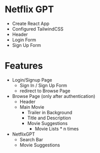 # Netflix GPT

- Create React App
- Configured TailwindCSS
- Header
- Login Form
- Sign Up Form



# Features
- Login/Signup Page
  - Sign In / Sign Up Form
  - redirect to Browse Page
- Browse Page (only after authentication)
  - Header
  - Main Movie
    - Trailer in Background
    - Title and Description
    - Movie Suggestions
      - Movie Lists * n times
- NetflixGPT
  - Search Bar
  - Movie Suggestions
